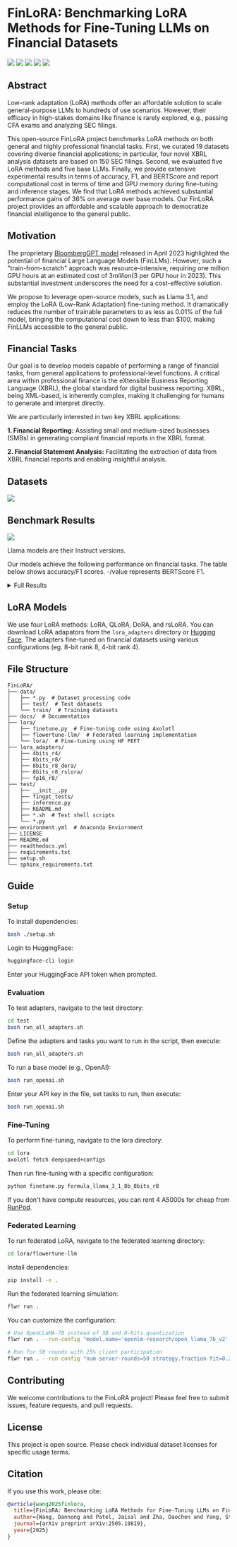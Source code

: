 # FinLoRA: Benchmarking LoRA Methods for Fine-Tuning LLMs on Financial Datasets

<p>
  <a href="https://huggingface.co/datasets/wangd12/XBRL_analysis"><img src="static/dataset_btn.svg"></a>
  <a href="https://huggingface.co/spaces/wangd12/xbrl_llm_demo"><img src="static/demo_btn.svg"></a>
  <a href="https://huggingface.co/wangd12/"><img src="static/models_btn.svg"></a>
  <a href="https://arxiv.org/abs/2505.19819"><img src="static/paper_btn.svg"></a>
  <a href="https://finlora-docs.readthedocs.io/en/latest/"><img src="static/doc_btn.svg"></a>

</p>

## Abstract

Low-rank adaptation (LoRA) methods offer an affordable solution to scale general-purpose 
LLMs to hundreds of use scenarios. However, their efficacy in high-stakes domains like finance is rarely
explored, e.g., passing CFA exams and analyzing SEC filings. 

This open-source FinLoRA project benchmarks LoRA methods on both general and highly professional financial tasks. 
First, we curated 19 datasets covering diverse financial applications; in particular, four novel XBRL analysis datasets are based on 150 SEC
filings. Second, we evaluated five LoRA methods and five base LLMs. Finally, we provide extensive experimental results
in terms of accuracy, F1, and BERTScore and report computational cost in terms of time and GPU memory during fine-tuning
and inference stages. We find that LoRA methods achieved substantial performance gains of 36% on average over base
models. Our FinLoRA project provides an affordable and scalable approach to democratize financial intelligence to the
general public.

## Motivation

The proprietary [BloombergGPT model](https://arxiv.org/abs/2303.17564) released in April 2023 highlighted the potential of financial Large
Language Models (FinLLMs). However, such a "train-from-scratch" approach was
resource-intensive, requiring one million GPU hours at an estimated cost of $3 million ($3 per GPU
hour in 2023). This substantial investment underscores the need for a cost-effective solution.

We propose to leverage open-source models, such as Llama 3.1, and employ the LoRA (Low-Rank Adaptation)
fine-tuning method. It dramatically reduces the number of trainable parameters to as less as 0.01% of the
full model, bringing the computational cost down to less than $100, making FinLLMs accessible to the general public.

## Financial Tasks

Our goal is to develop models capable of performing a range of financial tasks, from general applications to
professional-level functions. A critical area within professional finance is the eXtensible Business Reporting
Language (XBRL), the global standard for digital business reporting. XBRL, being XML-based, is inherently complex,
making it challenging for humans to generate and interpret directly.

We are particularly interested in two key XBRL applications:

**1. Financial Reporting:** Assisting small and medium-sized businesses (SMBs) in generating compliant financial reports
in the XBRL format.

**2. Financial Statement Analysis:** Facilitating the extraction of data from XBRL financial reports and enabling
insightful analysis.

## Datasets

<p>
  <a style="cursor: text" href="#datasets"><img src="static/datasets.svg"></a>
</p>

[//]: # ()
[//]: # ()
[//]: # (| **Datasets**                                               | **Types**                | **#Train/#Test** | **Average)

[//]: # (Prompt Length** | **Metrics**  | **Original Source & License)

[//]: # (**                                                                                                                      |)

[//]: # ()
[//]: # (|------------------------------------------------------------|--------------------------|------------------|---------------------------|--------------|----------------------------------------------------------------------------------------------------------------------------------------------------|)

[//]: # ()
[//]: # (| **General Financial Tasks** &#40;Total: 122.9k/31.7k&#41;          | | | | | |)

[//]: # ()
[//]: # (| FPB | Sentiment Analysis | 3.1k/970 | 56 | Accuracy,)

[//]: # (F1 | [TheFinAI/en-fpb]&#40;https://huggingface.co/datasets/TheFinAI/en-fpb&#41;, CC BY-SA 3.0 |)

[//]: # ()
[//]: # (| FiQA SA | Sentiment Analysis | 822/234 | 48 | Accuracy,)

[//]: # (F1 | [TheFinAI/fiqa-sentiment-classification]&#40;https://huggingface.co/datasets/TheFinAI/fiqa-sentiment-classification&#41;,)

[//]: # (MIT |)

[//]: # ()
[//]: # (| TFNS | Sentiment Analysis | 9.5k/2.4k | 52 | Accuracy,)

[//]: # (F1 | [zeroshot/twitter-financial-news-sentiment]&#40;https://huggingface.co/datasets/zeroshot/twitter-financial-news-sentiment&#41;,)

[//]: # (MIT |)

[//]: # ()
[//]: # (| NWGI | Sentiment Analysis | 12.9k/4.1k | 81 | Accuracy,)

[//]: # (F1 | [TheFinAI/NWGI_test]&#40;https://huggingface.co/datasets/TheFinAI/NWGI_test&#41;, MIT |)

[//]: # ()
[//]: # (| Headline | Headline Analysis | 82.2k/20.5k | 43 | Accuracy,)

[//]: # (F1 | [FinGPT/fingpt-headline-cls]&#40;https://huggingface.co/datasets/FinGPT/fingpt-headline-cls&#41;, CC BY-SA 3.0 |)

[//]: # ()
[//]: # (| NER | Named Entity Recognition | 13.5k/3.5k | 138 | Accuracy,)

[//]: # (F1 | [FinGPT/fingpt-ner-cls]&#40;https://huggingface.co/datasets/FinGPT/fingpt-ner-cls&#41;, CC BY-SA 3.0 |)

[//]: # ()
[//]: # (| **Financial Certificate Tasks** &#40;Total: 472/346&#41;           | | | | | |)

[//]: # ()
[//]: # (| CFA Level I | Analyst Exam | 180/90 | 181 | Accuracy, F1 | Internet &#40;Public; Not Released Due to)

[//]: # (Copyright&#41;                                                                                                   |)

[//]: # ()
[//]: # (| CFA Level II | Analyst Exam | 88/77 | 1.0k | Accuracy, F1 | Internet &#40;Public; Not Released Due to)

[//]: # (Copyright&#41;                                                                                                   |)

[//]: # ()
[//]: # (| CFA Level III | Analyst Exam | 80/78 | 961 | Accuracy, F1 | Internet &#40;Public; Not Released Due to)

[//]: # (Copyright&#41;                                                                                                   |)

[//]: # ()
[//]: # (| CPA REG | Accountant Exam | 124/101 | 147 | Accuracy, F1 | Internet &#40;Public; Not Released Due to)

[//]: # (Copyright&#41;                                                                                                   |)

[//]: # ()
[//]: # (| **Financial Reporting Tasks** &#40;Total: 15.9k/8.3k&#41;          | | | | | |)

[//]: # ()
[//]: # (| FiNER-139 | XBRL Tagging | 10.0k/7.4k | 1.8k | Accuracy,)

[//]: # (F1 | [nlpaueb/finer-139]&#40;https://huggingface.co/datasets/nlpaueb/finer-139&#41;, CC BY-SA 4.0 |)

[//]: # ()
[//]: # (| FNXL | XBRL Tagging | -/247 | 7.1k | Accuracy, F1 | [soummyaah/FNXL]&#40;https://github.com/soummyaah/FNXL&#41;, Public |)

[//]: # ()
[//]: # (| XBRL Term | Terminology | 5.9k/651 | 25 |)

[//]: # (BERTScore | [KirkHan0920/XBRL-Agent]&#40;https://github.com/KirkHan0920/XBRL-Agent/blob/main/Datasets/XBRL%20Terminology.xlsx&#41;,)

[//]: # (MIT |)

[//]: # ()
[//]: # (| **Financial Statement Analysis Tasks** &#40;Total: 27.9k/7.3k&#41; | | | | | |)

[//]: # ()
[//]: # (| Financial Math | Math | 800/200 | 116 |)

[//]: # (Accuracy | [KirkHan0920/XBRL-Agent]&#40;https://github.com/KirkHan0920/XBRL-Agent/blob/main/Datasets/formulas_with_explanations_with_questions_with_gt.xlsx&#41;,)

[//]: # (MIT |)

[//]: # ()
[//]: # (| FinanceBench | Math | 86/43 | 983 |)

[//]: # (BERTScore | [KirkHan0920/XBRL-Agent]&#40;https://github.com/KirkHan0920/XBRL-Agent/blob/main/Datasets/financebench.xlsx&#41;, CC)

[//]: # (BY-NC 4.0 |)

[//]: # ()
[//]: # (| Tags Extraction | XBRL Analysis | 10.1K/2.9k | 3.8k | Accuracy,)

[//]: # (F1 | [wangd12/XBRL_analysis]&#40;https://huggingface.co/datasets/wangd12/XBRL_analysis&#41;, MIT |)

[//]: # ()
[//]: # (| Values Extraction | XBRL Analysis | 10.1k/2.5k | 3.8k | Accuracy,)

[//]: # (F1 | [wangd12/XBRL_analysis]&#40;https://huggingface.co/datasets/wangd12/XBRL_analysis&#41;, MIT |)

[//]: # ()
[//]: # (| Formula Construction | XBRL Analysis | 3.4K/835 | 3.8k | Accuracy,)

[//]: # (F1 | [wangd12/XBRL_analysis]&#40;https://huggingface.co/datasets/wangd12/XBRL_analysis&#41;, MIT |)

[//]: # ()
[//]: # (| Formula Calculation | XBRL Analysis | 3.4K/835 | 3.8k | Accuracy,)

[//]: # (F1 | [wangd12/XBRL_analysis]&#40;https://huggingface.co/datasets/wangd12/XBRL_analysis&#41;, MIT |)

## Benchmark Results

<img class="figure" src="docs/source/_static/images/p1_new.svg">

Llama models are their Instruct versions.

Our models achieve the following performance on financial tasks. The table below shows accuracy/F1 scores. -/value
represents
BERTScore F1.

<details><summary>Full Results</summary>

| **Datasets**                           | **Base Models**       |                        |             |             |               | **Fine-tuned Models**      |                             |                            |                              |                     |
|----------------------------------------|-----------------------|------------------------|-------------|-------------|---------------|----------------------------|-----------------------------|----------------------------|------------------------------|---------------------|
|                                        | Llama 3.1 8B Instruct | Llama 3.1 70B Instruct | DeepSeek V3 | GPT-4o      | Gemini 2.0 FL | Llama 3.1 8B Instruct LoRA | Llama 3.1 8B Instruct QLoRA | Llama 3.1 8B Instruct DoRA | Llama 3.1 8B Instruct rsLoRA | Gemini 2.0 FL       |
| **General Financial Tasks**            |                       |                        |             |             |               |                            |                             |                            |                              |                     |
| FPB                                    | 68.73/0.677           | 74.50/0.736            | 78.76/0.764 | 81.13/0.818 | 81.02/0.894   | 85.64/0.922                | 84.16/0.909                 | 81.93/0.901                | 82.84/0.853                  | **87.62**/0.878     |
| FiQA SA                                | 46.55/0.557           | 47.27/0.565            | 60.43/0.686 | 72.34/0.773 | 68.09/0.810   | 81.28/**0.884**            | 78.30/0.874                 | 78.72/0.874                | 73.19/0.806                  | **88.09**/0.879     |
| TFNS                                   | 69.97/0.683           | 68.42/0.686            | 84.38/0.846 | 73.32/0.740 | 26.38/0.385   | 88.02/**0.932**            | 83.84/0.910                 | 59.09/0.702                | 59.51/0.655                  | **89.49**/0.896     |
| NWGI                                   | 43.86/0.583           | 50.14/0.596            | 7.44/0.097  | 66.61/0.656 | 48.16/0.614   | 54.16/**0.690**            | 49.96/0.645                 | 19.57/0.281                | 35.80/0.464                  | **62.59**/0.581     |
| NER                                    | 48.89/0.569           | 46.28/0.454            | 40.82/0.360 | 52.11/0.523 | 65.13/0.769   | **98.05**/**0.981**        | 96.63/0.966                 | 71.59/0.834                | 95.92/0.963                  | 97.29/0.973         |
| Headline                               | 45.34/0.558           | 71.68/0.729            | 76.06/0.779 | 80.53/0.814 | 76.60/0.847   | 84.66/0.852                | 88.03/0.886                 | 64.93/0.781                | 71.75/0.828                  | **97.32**/**0.973** |
| **Financial Certificate Tasks**        |                       |                        |             |             |               |                            |                             |                            |                              |                     |
| CFA Level 1                            | 13.33/0.133           | 42.22/0.418            | 54.44/0.556 | 63.33/0.631 | 55.56/0.556   | 86.67/0.867                | **87.78**/**0.878**         | **87.78**/**0.878**        | **87.78**/**0.878**          | 52.22/0.530         |
| CFA Level 2                            | 19.48/0.199           | 29.87/0.303            | 46.75/0.485 | 55.84/0.563 | 56.67/0.567   | 88.31/0.883                | 83.12/0.835                 | 90.91/0.909                | **92.21**/**0.922**          | 51.11/0.519         |
| CFA Level 3                            | 16.67/0.179           | 24.36/0.271            | 47.44/0.496 | 51.28/0.517 | 52.56/0.538   | 70.51/0.705                | 66.67/0.675                 | 69.23/0.697                | **79.49**/**0.795**          | 51.28/0.557         |
| CPA REG                                | 31.68/0.317           | 41.58/0.426            | 65.35/0.654 | 67.33/0.667 | 63.37/0.638   | 80.20/0.802                | 88.12/0.885                 | **90.10**/**0.901**        | **90.10**/**0.901**          | 51.28/0.557         |
| **Financial Reporting Tasks**          |                       |                        |             |             |               |                            |                             |                            |                              |                     |
| FiNER                                  | 21.28/0.232           | 61.82/0.606            | 68.92/0.699 | 72.29/0.725 | 63.91/0.638   | 74.10/0.759                | 74.32/0.760                 | 70.92/0.732                | 70.72/0.724                  | **80.32**/**0.802** |
| FNXL                                   | 3.64/0.045            | 20.14/0.210            | 27.33/0.288 | 42.41/0.398 | 37.75/0.356   | 23.57/0.250                | 23.05/0.253                 | 33.50/0.311                | 35.68/0.348                  | **47.98**/**0.438** |
| XBRL Term                              | -/0.574               | -/0.587                | -/0.573     | -/0.584     | -/0.572       | -/0.599                    | -/0.606                     | -/0.606                    | -/0.630                      | -/**0.666**         |
| **Financial Statement Analysis Tasks** |                       |                        |             |             |               |                            |                             |                            |                              |                     |
| Tag Extraction                         | 69.16/0.739           | 69.64/0.782            | 85.03/0.849 | 81.60/0.864 | 80.27/0.811   | **89.13**/0.886            | 86.89/0.872                 | 80.44/0.896                | 85.26/0.879                  | 85.03/**0.907**     |
| Value Extraction                       | 52.46/0.565           | 88.19/0.904            | 98.01/0.982 | 97.01/0.974 | 98.02/0.980   | 98.49/0.986                | 97.14/0.974                 | 98.57/0.988                | 99.13/**0.992**              | **99.20**/**0.992** |
| Formula Construction                   | 12.92/0.201           | 59.28/0.665            | 22.75/0.315 | 79.76/0.820 | 61.90/0.644   | 77.61/0.876                | 89.34/**0.898**             | 88.02/0.882                | **89.46**/0.893              | 67.85/0.786         |
| Formula Calculation                    | 27.27/0.317           | 77.49/0.783            | 85.99/0.868 | 83.59/0.857 | 53.57/0.536   | 98.68/0.990                | 92.81/0.947                 | **98.92**/**0.993**        | 98.80/0.988                  | 54.76/0.548         |
| FinanceBench                           | -/0.443               | -/0.528                | -/0.573     | -/0.564     | -/0.552       | -/0.511                    | -/0.542                     | -/0.477                    | -/**0.575**                  | -/0.544             |
| Financial Math                         | 11.00/0.136           | 10.50/0.134            | 21.50/0.255 | 27.00/0.296 | 19.00/0.204   | 30.00/0.332                | 26.50/0.307                 | 28.50/0.317                | 34.50/0.370                  | **66.00**/**0.785** |
| Overall Average                        | 37.05                 | 52.36                  | 57.16       | 63.39       | 58.97         | **74.74**                  | 74.29                       | 69.53                      | 73.82                        | 71.08               |

</details>

## LoRA Models

We use four LoRA methods: LoRA, QLoRA, DoRA, and rsLoRA.
You can download LoRA adapators from the `lora_adapters` directory or [Hugging Face](https://huggingface.co/wangd12).
The adapters fine-tuned on financial datasets using various configurations (eg. 8-bit rank 8, 4-bit rank 4).

## File Structure

```
FinLoRA/
├── data/
│   ├── *.py  # Dataset processing code
│   ├── test/  # Test datasets
│   └── train/  # Training datasets
├── docs/  # Documentation 
├── lora/
│   ├── finetune.py  # Fine-tuning code using Axolotl
│   ├── flowertune-llm/  # Federated learning implementation
│   └── lora/  # Fine-tuning using HF PEFT
├── lora_adapters/  
│   ├── 4bits_r4/
│   ├── 8bits_r8/
│   ├── 8bits_r8_dora/
│   ├── 8bits_r8_rslora/
│   ├── fp16_r8/
├── test/
│   ├── __init__.py
│   ├── fingpt_tests/
│   ├── inference.py
│   ├── README.md
│   ├── *.sh  # Test shell scripts
│   └── *.py
├── environment.yml  # Anaconda Enviornment
├── LICENSE
├── README.md
├── readthedocs.yml
├── requirements.txt
├── setup.sh
└── sphinx_requirements.txt
```

## Guide

### Setup

To install dependencies:

```bash
bash ./setup.sh
```

Login to HuggingFace:

```bash
huggingface-cli login
```

Enter your HuggingFace API token when prompted.

### Evaluation

To test adapters, navigate to the test directory:

```bash
cd test
bash run_all_adapters.sh
```

Define the adapters and tasks you want to run in the script, then execute:

```bash
bash run_all_adapters.sh
```

To run a base model (e.g., OpenAI):

```bash
bash run_openai.sh
```

Enter your API key in the file, set tasks to run, then execute:

```bash
bash run_openai.sh
```

### Fine-Tuning

To perform fine-tuning, navigate to the lora directory:

```bash
cd lora
axolotl fetch deepspeed+configs
```

Then run fine-tuning with a specific configuration:

```bash
python finetune.py formula_llama_3_1_8b_8bits_r8
```

If you don't have compute resources, you can rent 4 A5000s for cheap from [RunPod](https://www.runpod.io).

### Federated Learning

To run federated LoRA, navigate to the federated learning directory:

```bash
cd lora/flowertune-llm
```

Install dependencies:

```bash
pip install -e .
```

Run the federated learning simulation:

```bash
flwr run .
```

You can customize the configuration:

```bash
# Use OpenLLaMA-7B instead of 3B and 8-bits quantization
flwr run . --run-config "model.name='openlm-research/open_llama_7b_v2' model.quantization=8"

# Run for 50 rounds with 25% client participation
flwr run . --run-config "num-server-rounds=50 strategy.fraction-fit=0.25"
```

[//]: # ()

[//]: # (## Scenarios)

[//]: # ()

[//]: # (### Cross-task Generalization &#40;Mixture of LoRA Experts&#41;)

[//]: # ()

[//]: # (We started with single-task fine-tuning, i.e., fine-tune a LoRA adaptor for a task. We got good performance.)

[//]: # ()

[//]: # (Mixture of LoRA Experts &#40;LoRA-MoE&#41;: a LoRA module acts as an expert, a router network assigns weights, such as)

[//]: # (in [X-LoRA]&#40;https://arxiv.org/pdf/2402.07148&#41;. X-LoRA is built on top of HuggingFace PEFT.)

[//]: # ()

[//]: # (### Improving Performance and Scalability for Inference Stage)

[//]: # ()

[//]: # (SLoRA is designed for serving many LoRA adapters efficiently. It stores all adapters in the CPU memory and fetches the)

[//]: # (adapters needed to GPU memory. We will deploy it on a cloud server.)

[//]: # ()

[//]: # (Difficulty: Current SLoRA implementation does not work with HuggingFace, and does not support newer models like Llama 3.)

[//]: # ()

[//]: # (### Distributed Training with Enhanced Privacy)

[//]: # ()

[//]: # (Multiple institutions might want to collaborate to fine-tune a FinLLM using their private datasets. Using zero-Knowledge)

[//]: # (Proofs &#40;ZKPs&#41; in the fine-tuning stage allows enhanced data privacy.)

## Contributing

We welcome contributions to the FinLoRA project! Please feel free to submit issues, feature requests, and pull requests.

## License

This project is open source. Please check individual dataset licenses for specific usage terms.

## Citation

If you use this work, please cite:

```bibtex
@article{wang2025finlora,
  title={FinLoRA: Benchmarking LoRA Methods for Fine-Tuning LLMs on Financial Datasets},
  author={Wang, Dannong and Patel, Jaisal and Zha, Daochen and Yang, Steve Y and Liu, Xiao-Yang},
  journal={arXiv preprint arXiv:2505.19819},
  year={2025}
}
```

